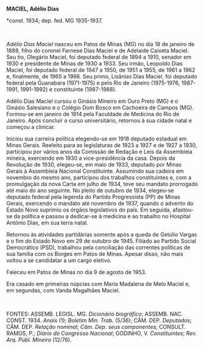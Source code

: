 **MACIEL, Adélio Dias**

\*const. 1934; dep. fed. MG 1935-1937.

 

*Adélio Dias Maciel* nasceu em Patos de Minas (MG) no dia 18 de janeiro
de 1889, filho do coronel Farnese Dias Maciel e de Adelaide Caixeta
Maciel. Seu tio, Olegário Maciel, foi deputado federal de 1894 a 1910,
senador em 1930 e presidente de Minas de 1930 a 1933. Seu irmão,
Leopoldo Dias Maciel, foi deputado federal de 1947 a 1950, de 1951 a
1955, de 1961 a 1962 e, finalmente, de 1965 a 1966. Seu primo, Lisânias
Dias Maciel, foi deputado federal pela Guanabara (1971-1975) e pelo Rio
de Janeiro (1975-1976, 1987-1991, 1991-1992) e constituinte (1987-1988).

Adélio Dias Maciel cursou o Ginásio Mineiro em Ouro Preto (MG) e o
Ginásio Salesiano e o Colégio Dom Bosco em Cachoeira de Campos (MG).
Formou-se em janeiro de 1914 pela Faculdade de Medicina do Rio de
Janeiro. Após concluir o curso universitário, retornou à sua cidade
natal e começou a clinicar.

Iniciou sua carreira política elegendo-se em 1918 deputado estadual em
Minas Gerais. Reeleito para as legislaturas de 1923 a 1927 e de 1927 a
1930, participou por vários anos da Comissão de Redação e Leis da
Assembleia mineira, exercendo em 1930 a vice-presidência da casa. Depois
da Revolução de 1930, elegeu-se, em maio de 1933, deputado por Minas
Gerais à Assembleia Nacional Constituinte. Assumindo sua cadeira em
novembro do mesmo ano, participou dos trabalhos constituintes e, com a
promulgação da nova Carta em julho de 1934, teve seu mandato prorrogado
até maio do ano seguinte. No pleito de outubro de 1934, elegeu-se
deputado federal pela legenda do Partido Progressista (PP) de Minas
Gerais, exercendo o mandato até novembro de 1937, quando o advento do
Estado Novo suprimiu os órgãos legislativos do país. Em seguida,
afastou-se da política e passou a dedicar-se à medicina e ao trabalho no
Hospital Antônio Dias, em sua terra natal.

Retornou às atividades partidárias somente após a queda de Getúlio
Vargas e o fim do Estado Novo em 29 de outubro de 1945. Filiado ao
Partido Social Democrático (PSD), trabalhou pela conciliação das
correntes políticas de sua família com os Borges em Patos de Minas.
Apesar disso, não mais voltou a se candidatar a um cargo eletivo.

Faleceu em Patos de Minas no dia 9 de agosto de 1953.

Era casado em primeiras núpcias com Maria Madalena de Melo Maciel e, em
segundas, com Vanda Magalhães Maciel.

 

FONTES: ASSEMB. LEGISL. MG. *Dicionário biográfico*; ASSEMB. NAC. CONST.
1934. *Anais* (1); *Boletim Min. Trab*. (5/36); CÂM. DEP. *Deputados*;
CÂM. DEP. *Relação nominal*; *Câm. Dep. seus componentes*; CONSULT.
RAMOS, P.; *Diário do Congresso Nacional*; GODINHO, V. *Constituintes*;
*Rev. Arq. Públ. Mineiro* (12/76).

 
